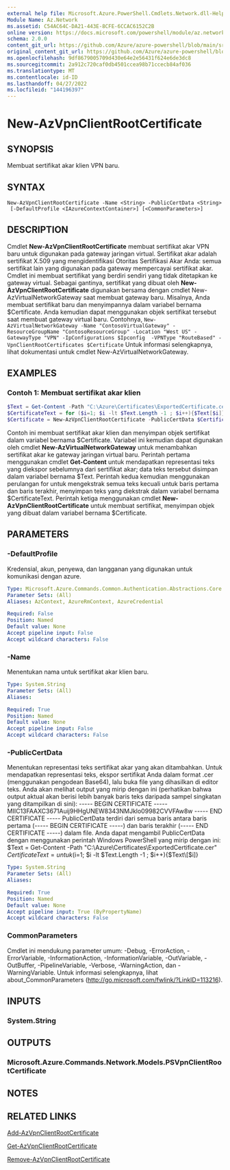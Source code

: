 ```yaml
---
external help file: Microsoft.Azure.PowerShell.Cmdlets.Network.dll-Help.xml
Module Name: Az.Network
ms.assetid: C54AC64C-DA21-443E-8CFE-6CCAC6152C2B
online version: https://docs.microsoft.com/powershell/module/az.network/new-azvpnclientrootcertificate
schema: 2.0.0
content_git_url: https://github.com/Azure/azure-powershell/blob/main/src/Network/Network/help/New-AzVpnClientRootCertificate.md
original_content_git_url: https://github.com/Azure/azure-powershell/blob/main/src/Network/Network/help/New-AzVpnClientRootCertificate.md
ms.openlocfilehash: 9df8679005709d430e64e2e56431f624e6de3dc8
ms.sourcegitcommit: 2a912c720caf0db4501ccea98b71ccecb84af036
ms.translationtype: MT
ms.contentlocale: id-ID
ms.lasthandoff: 04/27/2022
ms.locfileid: "144196397"
---
```

# New-AzVpnClientRootCertificate

## SYNOPSIS
Membuat sertifikat akar klien VPN baru.

## SYNTAX

```
New-AzVpnClientRootCertificate -Name <String> -PublicCertData <String>
 [-DefaultProfile <IAzureContextContainer>] [<CommonParameters>]
```

## DESCRIPTION
Cmdlet **New-AzVpnClientRootCertificate** membuat sertifikat akar VPN baru untuk digunakan pada gateway jaringan virtual.
Sertifikat akar adalah sertifikat X.509 yang mengidentifikasi Otoritas Sertifikasi Akar Anda: semua sertifikat lain yang digunakan pada gateway mempercayai sertifikat akar.
Cmdlet ini membuat sertifikat yang berdiri sendiri yang tidak ditetapkan ke gateway virtual.
Sebagai gantinya, sertifikat yang dibuat oleh **New-AzVpnClientRootCertificate** digunakan bersama dengan cmdlet New-AzVirtualNetworkGateway saat membuat gateway baru.
Misalnya, Anda membuat sertifikat baru dan menyimpannya dalam variabel bernama $Certificate.
Anda kemudian dapat menggunakan objek sertifikat tersebut saat membuat gateway virtual baru.
Contohnya, `New-AzVirtualNetworkGateway -Name "ContosoVirtualGateway" -ResourceGroupName "ContosoResourceGroup" -Location "West US" -GatewayType "VPN" -IpConfigurations $Ipconfig  -VPNType "RouteBased" -VpnClientRootCertificates $Certificate`
Untuk informasi selengkapnya, lihat dokumentasi untuk cmdlet New-AzVirtualNetworkGateway.

## EXAMPLES

### Contoh 1: Membuat sertifikat akar klien
```powershell
$Text = Get-Content -Path "C:\Azure\Certificates\ExportedCertificate.cer"
$CertificateText = for ($i=1; $i -lt $Text.Length -1 ; $i++){$Text[$i]}
$Certificate = New-AzVpnClientRootCertificate -PublicCertData $CertificateText -Name "ContosoClientRootCertificate"
```

Contoh ini membuat sertifikat akar klien dan menyimpan objek sertifikat dalam variabel bernama $Certificate.
Variabel ini kemudian dapat digunakan oleh cmdlet **New-AzVirtualNetworkGateway** untuk menambahkan sertifikat akar ke gateway jaringan virtual baru.
Perintah pertama menggunakan cmdlet **Get-Content** untuk mendapatkan representasi teks yang diekspor sebelumnya dari sertifikat akar; data teks tersebut disimpan dalam variabel bernama $Text.
Perintah kedua kemudian menggunakan perulangan for untuk mengekstrak semua teks kecuali untuk baris pertama dan baris terakhir, menyimpan teks yang diekstrak dalam variabel bernama $CertificateText.
Perintah ketiga menggunakan cmdlet **New-AzVpnClientRootCertificate** untuk membuat sertifikat, menyimpan objek yang dibuat dalam variabel bernama $Certificate.

## PARAMETERS

### -DefaultProfile
Kredensial, akun, penyewa, dan langganan yang digunakan untuk komunikasi dengan azure.

```yaml
Type: Microsoft.Azure.Commands.Common.Authentication.Abstractions.Core.IAzureContextContainer
Parameter Sets: (All)
Aliases: AzContext, AzureRmContext, AzureCredential

Required: False
Position: Named
Default value: None
Accept pipeline input: False
Accept wildcard characters: False
```

### -Name
Menentukan nama untuk sertifikat akar klien baru.

```yaml
Type: System.String
Parameter Sets: (All)
Aliases:

Required: True
Position: Named
Default value: None
Accept pipeline input: False
Accept wildcard characters: False
```

### -PublicCertData
Menentukan representasi teks sertifikat akar yang akan ditambahkan.
Untuk mendapatkan representasi teks, ekspor sertifikat Anda dalam format .cer (menggunakan pengodean Base64), lalu buka file yang dihasilkan di editor teks.
Anda akan melihat output yang mirip dengan ini (perhatikan bahwa output aktual akan berisi lebih banyak baris teks daripada sampel singkatan yang ditampilkan di sini): ----- BEGIN CERTIFICATE ----- MIIC13FAAXC3671Auij9HHgUNEW8343NMJklo09982CVVFAw8w ----- END CERTIFICATE ----- PublicCertData terdiri dari semua baris antara baris pertama (----- BEGIN CERTIFICATE -----) dan baris terakhir (----- END CERTIFICATE -----) dalam file.
Anda dapat mengambil PublicCertData dengan menggunakan perintah Windows PowerShell yang mirip dengan ini: $Text = Get-Content -Path "C:\Azure\Certificates\ExportedCertificate.cer" $CertificateText = untuk ($i=1; $i -lt $Text.Length -1 ; $i++){$Text\[$i\]}

```yaml
Type: System.String
Parameter Sets: (All)
Aliases:

Required: True
Position: Named
Default value: None
Accept pipeline input: True (ByPropertyName)
Accept wildcard characters: False
```

### CommonParameters
Cmdlet ini mendukung parameter umum: -Debug, -ErrorAction, -ErrorVariable, -InformationAction, -InformationVariable, -OutVariable, -OutBuffer, -PipelineVariable, -Verbose, -WarningAction, dan -WarningVariable. Untuk informasi selengkapnya, lihat about_CommonParameters (http://go.microsoft.com/fwlink/?LinkID=113216).

## INPUTS

### System.String

## OUTPUTS

### Microsoft.Azure.Commands.Network.Models.PSVpnClientRootCertificate

## NOTES

## RELATED LINKS

[Add-AzVpnClientRootCertificate](./Add-AzVpnClientRootCertificate.md)

[Get-AzVpnClientRootCertificate](./Get-AzVpnClientRootCertificate.md)

[Remove-AzVpnClientRootCertificate](./Remove-AzVpnClientRootCertificate.md)


